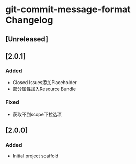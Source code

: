 <!-- Keep a Changelog guide -> https://keepachangelog.com -->

# git-commit-message-format Changelog

## [Unreleased]

## [2.0.1]

### Added

- Closed Issues添加Placeholder
- 部分属性加入Resource Bundle

### Fixed

- 获取不到scope下拉选项

## [2.0.0]

### Added

- Initial project scaffold
